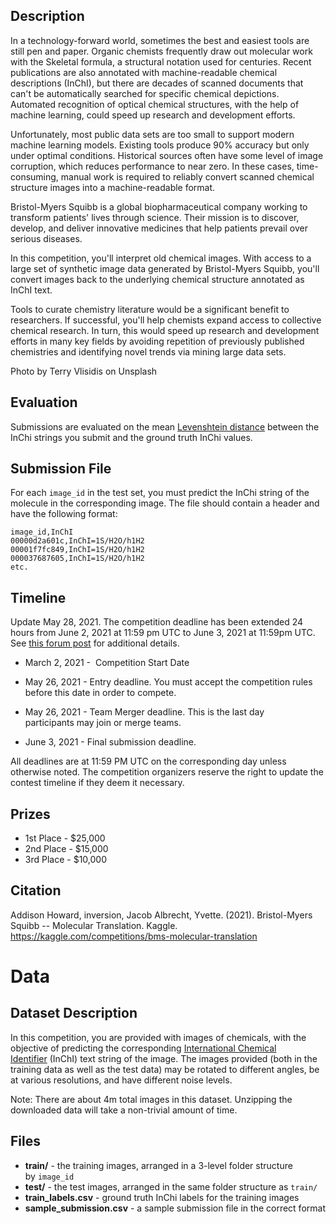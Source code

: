 ## Description

In a technology-forward world, sometimes the best and easiest tools are still pen and paper. Organic chemists frequently draw out molecular work with the Skeletal formula, a structural notation used for centuries. Recent publications are also annotated with machine-readable chemical descriptions (InChI), but there are decades of scanned documents that can't be automatically searched for specific chemical depictions. Automated recognition of optical chemical structures, with the help of machine learning, could speed up research and development efforts.

Unfortunately, most public data sets are too small to support modern machine learning models. Existing tools produce 90% accuracy but only under optimal conditions. Historical sources often have some level of image corruption, which reduces performance to near zero. In these cases, time-consuming, manual work is required to reliably convert scanned chemical structure images into a machine-readable format.

Bristol-Myers Squibb is a global biopharmaceutical company working to transform patients' lives through science. Their mission is to discover, develop, and deliver innovative medicines that help patients prevail over serious diseases.

In this competition, you'll interpret old chemical images. With access to a large set of synthetic image data generated by Bristol-Myers Squibb, you'll convert images back to the underlying chemical structure annotated as InChI text.

Tools to curate chemistry literature would be a significant benefit to researchers. If successful, you'll help chemists expand access to collective chemical research. In turn, this would speed up research and development efforts in many key fields by avoiding repetition of previously published chemistries and identifying novel trends via mining large data sets.

Photo by Terry Vlisidis on Unsplash

## Evaluation

Submissions are evaluated on the mean [Levenshtein distance](http://en.wikipedia.org/wiki/Levenshtein_distance) between the InChi strings you submit and the ground truth InChi values.

## Submission File

For each `image_id` in the test set, you must predict the InChi string of the molecule in the corresponding image. The file should contain a header and have the following format:

```
image_id,InChI
00000d2a601c,InChI=1S/H2O/h1H2
00001f7fc849,InChI=1S/H2O/h1H2
000037687605,InChI=1S/H2O/h1H2
etc.
```

## Timeline

Update May 28, 2021. The competition deadline has been extended 24 hours from June 2, 2021 at 11:59 pm UTC to June 3, 2021 at 11:59pm UTC. See [this forum post](https://www.kaggle.com/c/bms-molecular-translation/discussion/242403) for additional details.

- March 2, 2021 -  Competition Start Date

- May 26, 2021 - Entry deadline. You must accept the competition rules before this date in order to compete.

- May 26, 2021 - Team Merger deadline. This is the last day participants may join or merge teams.

- June 3, 2021 - Final submission deadline.

All deadlines are at 11:59 PM UTC on the corresponding day unless otherwise noted. The competition organizers reserve the right to update the contest timeline if they deem it necessary.

## Prizes

- 1st Place - $25,000
- 2nd Place - $15,000
- 3rd Place - $10,000

## Citation

Addison Howard, inversion, Jacob Albrecht, Yvette. (2021). Bristol-Myers Squibb -- Molecular Translation. Kaggle. https://kaggle.com/competitions/bms-molecular-translation

# Data

## Dataset Description

In this competition, you are provided with images of chemicals, with the objective of predicting the corresponding [International Chemical Identifier](https://en.wikipedia.org/wiki/International_Chemical_Identifier) (InChI) text string of the image. The images provided (both in the training data as well as the test data) may be rotated to different angles, be at various resolutions, and have different noise levels.

Note: There are about 4m total images in this dataset. Unzipping the downloaded data will take a non-trivial amount of time.

## Files

- **train/** - the training images, arranged in a 3-level folder structure by `image_id`
- **test/** - the test images, arranged in the same folder structure as `train/`
- **train_labels.csv** - ground truth InChi labels for the training images
- **sample_submission.csv** - a sample submission file in the correct format
